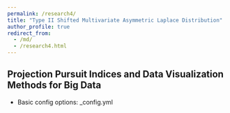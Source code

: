 ```yaml
---
permalink: /research4/
title: "Type II Shifted Multivariate Asymmetric Laplace Distribution"
author_profile: true
redirect_from: 
  - /md/
  - /research4.html
---
```



## Projection Pursuit Indices and Data Visualization Methods for Big Data

* Basic config options: _config.yml
